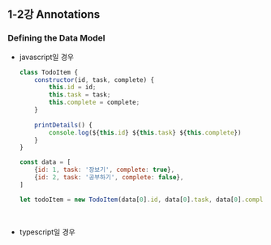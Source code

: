 ## 1-2강 Annotations

### Defining the Data Model

- javascript일 경우

  ```javascript
  class TodoItem {
      constructor(id, task, complete) {
          this.id = id;
          this.task = task;
          this.complete = complete;
      }
      
      printDetails() {
          console.log(${this.id} ${this.task} ${this.complete})
      }
  }
  
  const data = [
      {id: 1, task: '장보기', complete: true},
      {id: 2, task: '공부하기', complete: false},
  ]
  
  let todoItem = new TodoItem(data[0].id, data[0].task, data[0].complete)
  ```

<br>

- typescript일 경우

  ```
  
  ```

  